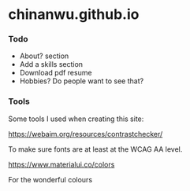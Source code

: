 # chinanwu.github.io

### Todo
- About? section
- Add a skills section
- Download pdf resume
- Hobbies? Do people want to see that?


### Tools
Some tools I used when creating this site:

https://webaim.org/resources/contrastchecker/

To make sure fonts are at least at the WCAG AA level. 

https://www.materialui.co/colors

For the wonderful colours
